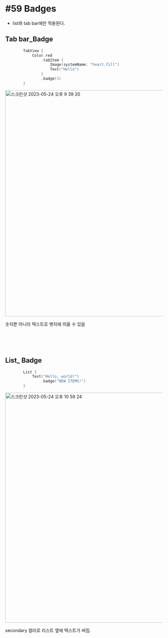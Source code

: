 # **#59 Badges**
- list와 tab bar에만 적용된다.

## Tab bar_Badge

```swift
        TabView {
            Color.red
                .tabItem {
                    Image(systemName: "heart.fill")
                    Text("Hello")
                }
                .badge(3)
        }
````
<img width="724" alt="스크린샷 2023-05-24 오후 9 39 20" src="https://github.com/yongbeomkwak/SwiftUI-Study/assets/87987002/f516f907-fcb3-4c8c-bcf8-b58f98b98b3a">

숫자뿐 아니라 텍스트로 뱃지에 띄울 수 있음

<br>
<br>
<br>

## List_ Badge

```swift
        List {
            Text("Hello, world!")
                .badge("NEW ITEMS!")
        }
```
<img width="736" alt="스크린샷 2023-05-24 오후 10 59 24" src="https://github.com/yongbeomkwak/SwiftUI-Study/assets/87987002/c3e92ffd-33ce-4ff7-9a1c-4f7e04555361">

secondary 컬러로 리스트 옆에 텍스트가 써짐. 